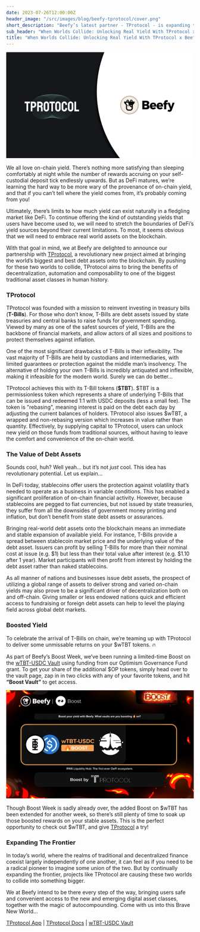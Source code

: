 ```yaml
---
date: 2023-07-26T12:00:00Z
header_image: "/src/images/blog/beefy-tprotocol/cover.png"
short_description: "Beefy’s latest partner - TProtocol - is expanding the frontier of DeFi yields by delivering real-world debt assets as composable on-chain tokens."
sub_header: "When Worlds Collide: Unlocking Real Yield With TProtocol x Beefy"
title: "When Worlds Collide: Unlocking Real Yield With TProtocol x Beefy"
---
```

![](/src/images/blog/beefy-tprotocol/cover.png)

We all love on-chain yield. There’s nothing more satisfying than sleeping comfortably at night while the number of rewards accruing on your self-custodial deposit tick endlessly upwards. But as DeFi matures, we’re learning the hard way to be more wary of the provenance of on-chain yield, and that if you can’t tell where the yield comes from, it’s probably coming from you!

Ultimately, there’s limits to how much yield can exist naturally in a fledgling market like DeFi. To continue offering the kind of outstanding yields that users have become used to, we will need to stretch the boundaries of DeFi’s yield sources beyond their current limitations. To most, it seems obvious that we will need to embrace real world assets on the blockchain.

With that goal in mind, we at Beefy are delighted to announce our partnership with [TProtocol](https://app.tprotocol.io/), a revolutionary new project aimed at bringing the world’s biggest and best debt assets onto the blockchain. By pushing for these two worlds to collide, TProtocol aims to bring the benefits of decentralization, automation and composability to one of the biggest traditional asset classes in human history.

### TProtocol

TProtocol was founded with a mission to reinvent investing in treasury bills (**T-Bills**). For those who don’t know, T-Bills are debt assets issued by state treasuries and central banks to raise funds for government spending. Viewed by many as one of the safest sources of yield, T-Bills are the backbone of financial markets, and allow actors of all sizes and positions to protect themselves against inflation.

One of the most significant drawbacks of T-Bills is their inflexibility. The vast majority of T-Bills are held by custodians and intermediaries, with limited guarantees or protection against the middle man’s insolvency. The alternative of holding your own T-Bills is incredibly antiquated and inflexible, making it infeasible for the modern world. Surely we can do better…

TProtocol achieves this with its T-Bill tokens (**$TBT**). $TBT is a permissionless token which represents a share of underlying T-Bills that can be issued and redeemed 1:1 with USDC deposits (less a small fee). The token is "rebasing", meaning interest is paid on the debt each day by adjusting the current balances of holders. TProtocol also issues $wTBT, a wrapped and non-rebasing version which increases in value rather than quantity. Effectively, by supplying capital to TProtocol, users can unlock new yield on those funds from traditional sources, without having to leave the comfort and convenience of the on-chain world.

### The Value of Debt Assets

Sounds cool, huh? Well yeah… but it’s not *just* cool. This idea has revolutionary potential. Let us explain…

In DeFi today, stablecoins offer users the protection against volatility that’s needed to operate as a business in variable conditions. This has enabled a significant proliferation of on-chain financial activity. However, because stablecoins are pegged to fiat currencies, but not issued by state treasuries, they suffer from all the downsides of government money printing and inflation, but don’t benefit from state debt assets or assurances.

Bringing real-world debt assets onto the blockchain means an immediate and stable expansion of available yield. For instance, T-Bills provide a spread between stablecoin market price and the underlying value of the debt asset. Issuers can profit by selling T-Bills for more than their nominal cost at issue (e.g. $1) but less than their total value after interest (e.g. $1.10 after 1 year). Market participants will then profit from interest by holding the debt asset rather than naked stablecoins.

As all manner of nations and businesses issue debt assets, the prospect of utilizing a global range of assets to deliver strong and varied on-chain yields may also prove to be a significant driver of decentralization both on and off-chain. Giving smaller or less endowed nations quick and efficient access to fundraising or foreign debt assets can help to level the playing field across global debt markets.

### Boosted Yield

To celebrate the arrival of T-Bills on chain, we’re teaming up with TProtocol to deliver some unmissable returns on your $wTBT tokens. 🔥

As part of Beefy’s Boost Week, we’ve been running a limited-time Boost on the [wTBT-USDC Vault](https://app.beefy.com/vault/velodrome-v2-usdc-wtbt) using funding from our Optimism Governance Fund grant. To get your share of the additional $OP tokens, simply head over to the vault page, zap in in two clicks with any of your favorite tokens, and hit **“Boost Vault”** to get access.

![](/src/images/blog/beefy-tprotocol/boost.png)

Though Boost Week is sadly already over, the added Boost on $wTBT has been extended for another week, so there’s still plenty of time to soak up those boosted rewards on your stable assets. This is the perfect opportunity to check out $wTBT, and give [TProtocol](https://app.tprotocol.io/) a try!

### Expanding The Frontier

In today’s world, where the realms of traditional and decentralized finance coexist largely independently of one another, it can feel as if you need to be a radical pioneer to imagine some union of the two. But by continually expanding the frontier, projects like TProtocol are causing these two worlds to collide into something bigger.

We at Beefy intend to be there every step of the way, bringing users safe and convenient access to the new and emerging digital asset classes, together with the magic of autocompounding. Come with us into this Brave New World…

[TProtocol App](https://app.tprotocol.io/) | [TProtocol Docs](https://tprotocol.gitbook.io/tprotocol-documentation/white-paper/tprotocol-v1-documentation) | [wTBT-USDC Vault](https://app.beefy.com/vault/velodrome-v2-usdc-wtbt)
